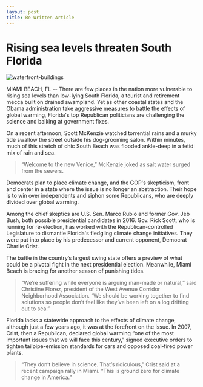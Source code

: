 ```yaml
---
layout: post
title: Re-Written Article
---
```


# Rising sea levels threaten South Florida

![waterfront-buildings](http://www.pbs.org/newshour/wp-content/uploads/2014/06/495454545-1024x631.jpg "Waterfront Buildings")

MIAMI BEACH, FL -- There are few places in the nation more vulnerable to rising sea levels than low-lying South Florida, a tourist and retirement mecca built on drained swampland. Yet as other coastal states and the Obama administration take aggressive measures to battle the effects of global warming, Florida's top Republican politicians are challenging the science and balking at government fixes.

On a recent afternoon, Scott McKenzie watched torrential rains and a murky tide swallow the street outside his dog-grooming salon. Within minutes, much of this stretch of chic South Beach was flooded ankle-deep in a fetid mix of rain and sea.

  > “Welcome to the new Venice,” McKenzie joked as salt water surged from the sewers.

Democrats plan to place climate change, and the GOP's skepticism, front and center in a state where the issue is no longer an abstraction. Their hope is to win over independents and siphon some Republicans, who are deeply divided over global warming.

Among the chief skeptics are U.S. Sen. Marco Rubio and former Gov. Jeb Bush, both possible presidential candidates in 2016. Gov. Rick Scott, who is running for re-election, has worked with the Republican-controlled Legislature to dismantle Florida's fledgling climate change initiatives. They were put into place by his predecessor and current opponent, Democrat Charlie Crist.

The battle in the country’s largest swing state offers a preview of what could be a pivotal fight in the next presidential election. Meanwhile, Miami Beach is bracing for another season of punishing tides.

  > “We’re suffering while everyone is arguing man-made or natural,” said Christine Florez, president of the West Avenue Corridor Neighborhood Association. “We should be working together to find solutions so people don’t feel like they’ve been left on a log drifting out to sea.”

Florida lacks a statewide approach to the effects of climate change, although just a few years ago, it was at the forefront on the issue. In 2007, Crist, then a Republican, declared global warming “one of the most important issues that we will face this century,” signed executive orders to tighten tailpipe-emission standards for cars and opposed coal-fired power plants.

  > “They don’t believe in science. That’s ridiculous,” Crist said at a recent campaign rally in Miami. “This is ground zero for climate change in America.”